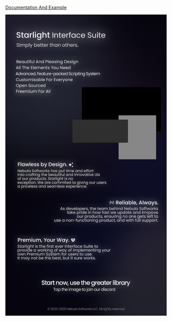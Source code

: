 [Documentation And Example](https://nebula-softworks.github.io/docs/)

[![starlight](https://github.com/Nebula-Softworks/Starlight-Interface-Suite/blob/master/Starlight%20ad.png?raw=true)](https://dsc.gg/nebulasoftworks)
